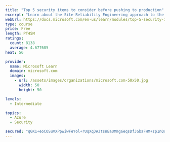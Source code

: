 ```yaml
---
title: "Top 5 security items to consider before pushing to production"
excerpt: "Learn about the Site Reliability Engineering approach to the challenge of assuring reliability and gain a better understanding of why it matters."
webUrl: https://docs.microsoft.com/en-us/learn/modules/top-5-security-items-to-consider/
type: course
price: Free
length: PT45M
ratings:
  count: 8138
  average: 4.677685
heat: 56

provider:
  name: Microsoft Learn
  domain: microsoft.com
  images:
    - url: /assets/images/organizations/microsoft.com-50x50.jpg
      width: 50
      height: 50

levels:
  - Intermediate

topics:
  - Azure
  - Security

secured: "qGK1+eoCOSuVXPpwiwFeYol+rUqXqJAJtsnBaUMmg6eqsDfJGbaFHM+zp1nQdkPovayTcul3QmU448dR/5lO2i3HLt9a2kOZiDp5EI2cE1JVGtyxw+IjUNZxQT1DZzu20iVzS/jese9fZJAbyAM5qnlsH6SU+nMQAz0aTSpvqrDWpp+82ZSbcL+tJHSslu0fx/A906+sOa1Zqgjo9rHMdHxnwWLbGbJPwSx7M2APmEqtH1FGn2/Iwm45j2n3UJZbDAOY2vgMeGyt8tNM+TtVD9aOXFPCCLektEaPeeGy1KH27LleJmdAOqIfJQjxyN5HPFlu1Te0ihu63BC3V7fDT95laUkDzzOQUXLMJVljkUCEkDVniQNCkFAJYSLsuINr6HshuOSYj7PtF5hOUzm094WYZWvGb46Z3uvw1M/eh58=;ts/afgbHjkLAl+i/+2sGJA=="
---
```


